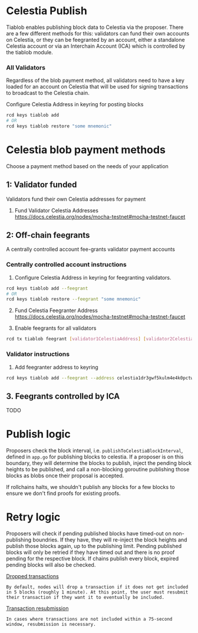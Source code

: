 # Celestia Publish

Tiablob enables publishing block data to Celestia via the proposer. There are a few different methods for this: validators can fund their own accounts on Celestia, or they can be feegranted by an account, either a standalone Celestia account or via an Interchain Account (ICA) which is controlled by the tiablob module.

### All Validators

Regardless of the blob payment method, all validators need to have a key loaded for an account on Celestia that will be used for signing transactions to broadcast to the Celestia chain.

Configure Celestia Address in keyring for posting blocks

```bash
rcd keys tiablob add
# OR
rcd keys tiablob restore "some mnemonic"
```

# Celestia blob payment methods

Choose a payment method based on the needs of your application

## 1: Validator funded
Validators fund their own Celestia addresses for payment

1. Fund Validator Celestia Addresses
https://docs.celestia.org/nodes/mocha-testnet#mocha-testnet-faucet

## 2: Off-chain feegrants
A centrally controlled account fee-grants validator payment accounts

### Centrally controlled account instructions

1. Configure Celestia Address in keyring for feegranting validators.
```bash
rcd keys tiablob add --feegrant
# OR
rcd keys tiablob restore --feegrant "some mnemonic"
```

2. Fund Celestia Feegranter Address
https://docs.celestia.org/nodes/mocha-testnet#mocha-testnet-faucet

3. Enable feegrants for all validators
```bash
rcd tx tiablob feegrant [validator1CelestiaAddress] [validator2CelestiaAddress] ...
```

### Validator instructions

1. Add feegranter address to keyring
```bash
rcd keys tiablob add --feegrant --address celestia1dr3gwf5kulm4e4k0pctwzn0htw6wrvevdgjdlf
```

## 3. Feegrants controlled by ICA

TODO

# Publish logic
Proposers check the block interval, i.e. `publishToCelestiaBlockInterval`, defined in `app.go` for publishing blocks to celestia. If a proposer is on this boundary, they will determine the blocks to publish, inject the pending block heights to be published, and call a non-blocking goroutine publishing those blocks as blobs once their proposal is accepted.

If rollchains halts, we shouldn't publish any blocks for a few blocks to ensure we don't find proofs for existing proofs.

# Retry logic
Proposers will check if pending published blocks have timed-out on non-publishing boundries. If they have, they will re-inject the block heights and publish those blocks again, up to the publishing limit. Pending published blocks will only be retried if they have timed out and there is no proof pending for the respective block. If chains publish every block, expired pending blocks will also be checked.

[Dropped transactions](https://docs.celestia.org/developers/submit-data#submitting-multiple-transactions-in-one-block-from-the-same-account)
```
By default, nodes will drop a transaction if it does not get included in 5 blocks (roughly 1 minute). At this point, the user must resubmit their transaction if they want it to eventually be included.
```
[Transaction resubmission](https://docs.celestia.org/developers/transaction-resubmission)
```
In cases where transactions are not included within a 75-second window, resubmission is necessary.
```
